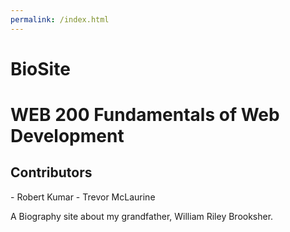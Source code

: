 ```yaml
---
permalink: /index.html
---
```


# BioSite
<h1>WEB 200 Fundamentals of Web Development</h1>
<h2>Contributors</h2>
    - Robert Kumar
    - Trevor McLaurine

A Biography site about my grandfather, William Riley Brooksher. 
